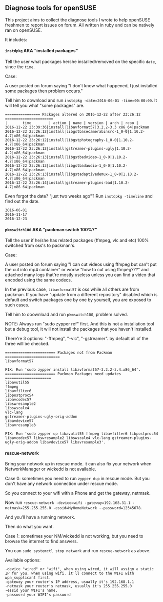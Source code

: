 ## Diagnose tools for openSUSE ##

This project aims to collect the diagnose tools I wrote to help openSUSE freshmen to report issues on forum.
All written in ruby and can be natively ran on openSUSE.

It includes:

#### `instdpkg` AKA "installed packages" ####

Tell the user what packages he/she installed/removed on the specific `date`, since the `time`.

Case: 

A user posted on forum saying "I don't know what happened, I just installed some packages then problem occurs."

Tell him to download and run `instdpkg -date=2016-06-01 -time=00:00:00`. It will tell you what "some packages" are.

	================ Packages altered on 2016-12-22 after 23:26:12 ======================
	|       time        | action | name | version | arch | repo |
	2016-12-22 23:39:36|install|libavformat57|3.2.2-3.3 x86_64|packman
	2016-12-22 23:26:12|install|libgstbasecamerabinsrc-1_0-0|1.10.2-4.7|x86_64|packman
	2016-12-22 23:26:12|install|libgstphotography-1_0-0|1.10.2-4.7|x86_64|packman
	2016-12-22 23:26:12|install|gstreamer-plugins-ugly|1.10.2-4.2|x86_64|packman
	2016-12-22 23:26:13|install|libgstbadvideo-1_0-0|1.10.2-4.7|x86_64|packman
	2016-12-22 23:26:13|install|libgstbadaudio-1_0-0|1.10.2-4.7|x86_64|packman
	2016-12-22 23:26:13|install|libgstadaptivedemux-1_0-0|1.10.2-4.7|x86_64|packman
	2016-12-22 23:26:14|install|gstreamer-plugins-bad|1.10.2-4.7|x86_64|packman

Even forgot the date? "just two weeks ago"? Run `instdpkg -timeline` and find out the date.

	2016-06-01
	2016-11-17
	2016-12-23

#### `pkmswitch100` AKA "packman switch 100%?"

Tell the user if he/she has related packages (ffmpeg, vlc and etc) 100% switched from oss's to packman's.

Case:

A user posted on forum saying "I can cut videos using ffmpeg but can't put the cut into mp4 container"
or worse "how to cut using ffmpeg???" and attached many logs that're mostly useless unless you can find
a video that encoded using the same codecs.

In the previous case, `libavformat57` is oss while all others are from packman. If you have "update
from a different repository" disabled which is default and switch packages one by one by yourself, you
are exposed to such cases.

Tell him to doownload and run `pkmswitch100`, problem solved.

NOTE: Always run "sudo zypper ref" first. And this is not a installation tool but a debug tool, 
it will not install the packages that you haven't installed.

There're 3 options: "-ffmpeg", "-vlc", "-gstreamer". by default all of the three will be checked.

	======================= Packages not from Packman =========================
	libavformat57

	FIX: Run 'sudo zypper install libavformat57-3.2.2-3.4.x86_64'.
	======================= Packman Packages need updates =====================
	libavutil55
	ffmpeg
	libavfilter6
	libpostproc54
	libavcodec57
	libswresample2
	libswscale4
	vlc-lang
	gstreamer-plugins-ugly-orig-addon
	libavdevice57
	libavresample3

	FIX: Run 'sudo zypper up libavutil55 ffmpeg libavfilter6 libpostproc54 libavcodec57 libswresample2 libswscale4 vlc-lang gstreamer-plugins-ugly-orig-addon libavdevice57 libavresample3'.

#### rescue-network

Bring your network up in rescue mode. it can also fix your network when NetworkManager or wickedd is not available.

Case 0: sometimes you need to run `zypper dup` in rescue mode. But you don't have any network connection under rescue mode.

So you connect to your wifi with a Phone and get the gateway, netmask.

Now run `rescue-network -device=wifi -gateway=192.168.31.1 -netmask=255.255.255.0 -essid=MyHomeNetwork --password=12345678`.

And you'll have a running network.

Then do what you want.

Case 1: sometimes your NM/wickedd is not working, but you need to browse the internet to find answers.

You can `sudo systemctl stop network` and run `rescue-network` as above.

Available options:

    -device "wired" or "wifi", when using wired, it will assign a static IP for you. when using wifi, it'll connect to the WIFI with wpa_supplicant first.
    -gateway your router's IP address, usually it's 192.168.1.1
    -netmask your router's netmask, usually it's 255.255.255.0
    -essid your WIFI's name.
    -password your WIFI's password

